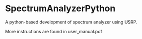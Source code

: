 # SpectrumAnalyzerPython
A python-based development of spectrum analyzer using USRP.

More instructions are found in user_manual.pdf
